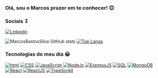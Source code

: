 ### Olá, sou o Marcos prazer em te conhecer! 😊

### Sociais ↧
[![Linkedin](https://img.shields.io/badge/LinkedIn-0077B5?style=for-the-badge&logo=linkedin&logoColor=white)](https://www.linkedin.com/in/marcos-vinicius-silva-68b203158/)


![MarcosBastosSilva GitHub stats](https://github-readme-stats.vercel.app/api?username=MarcosBastosSilva&theme=)
[![Top Langs](https://github-readme-stats.vercel.app/api/top-langs/?username=MarcosBastosSilva&layout=compact)](https://github.com/MarcosBastosSilva/github-readme-stats)



### Tecnologias do meu dia 😀


[![html](https://img.shields.io/badge/HTML5-E34F26?style=for-the-badge&logo=html5&logoColor=white)]()
[![CSS](https://img.shields.io/badge/CSS3-1572B6?style=for-the-badge&logo=css3&logoColor=white)]()
[![JavaScript](https://img.shields.io/badge/JavaScript-323330?style=for-the-badge&logo=javascript&logoColor=F7DF1E)]()
[![NodeJs](https://img.shields.io/badge/Node.js-43853D?style=for-the-badge&logo=node.js&logoColor=white)]()
[![ExpressJS](https://img.shields.io/badge/Express.js-404D59?style=for-the-badge)]()
[![SQL](https://img.shields.io/badge/MySQL-005C84?style=for-the-badge&logo=mysql&logoColor=white)]()
[![MongoDB](https://img.shields.io/badge/MongoDB-4EA94B?style=for-the-badge&logo=mongodb&logoColor=white)]()
[![React](https://shields.io/badge/react-black?logo=react&style=for-the-badge)]()
[![ReactJS](https://img.shields.io/badge/-ReactJs-61DAFB?logo=react&logoColor=white&style=for-the-badge)]()
[![TypeScript](https://shields.io/badge/TypeScript-3178C6?logo=TypeScript&logoColor=FFF&style=flat-square)]()






